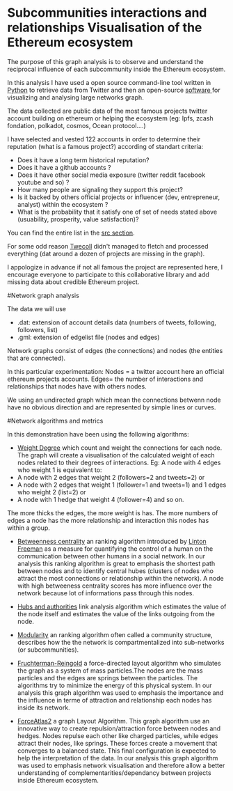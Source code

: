 # Subcommunities interactions and relationships Visualisation of the Ethereum ecosystem



The purpose of this graph analysis is to observe and understand the reciprocal influence of each subcommunity inside the Ethereum ecosystem.


In this analysis I have used a open source command-line tool written in [Python](https://github.com/jdevoo/twecoll/blob/master/README.md) to retrieve data from Twitter and then an open-source [software ](https://gephi.org/users/) for visualizing and analysing large networks graph.

The data collected are public data of the most famous projects twitter account building on ethereum or helping the ecosystem (eg: Ipfs, zcash fondation, polkadot, cosmos, Ocean protocol....)

I have selected and vested 122 accounts in order to determine their reputation (what is a famous project?) according of standart criteria:

- Does it have a long term historical reputation?
- Does it have a github accounts ?
- Does it have other social media exposure (twitter reddit facebook youtube and so) ?
- How many people are signaling they support this project?
- Is it backed by others official projects or influencer (dev, entrepreneur, analyst) within the ecosystem ?
- What is the probability that it satisfy one of set of needs stated above (usuability, prosperity, value satisfaction)?

You can find the entire list in the [src section](https://github.com/silver84/Ethereum-community-toolset/tree/master/src/raw_dat_and_gml_data).

For some odd reason [Twecoll](https://github.com/jdevoo/twecoll/blob/master/README.md) didn't managed to fletch and processed everything (dat around a dozen of projects are missing in the graph).

I appologize in advance if not all famous the project are represented here, I encourage everyone to participate to this collaborative library and add missing data about credible Ethereum project.

#Network graph analysis

The data we will use

- .dat: extension of account details data (numbers of tweets, following, followers, list)
- .gml: extension of edgelist file (nodes and edges)

Network graphs consist of edges (the connections) and nodes (the entities that are connected).

In this particular experimentation:
Nodes = a twitter account here an official ethereum projects accounts.
Edges= the number of interactions and relationships that nodes have with others nodes.

We using an undirected graph which mean the connections betwenn node have no obvious direction and are represented by simple lines or curves.

#Network algorithms and metrics

In this demonstration have been using the following algorithms:

- [Weight Degree](https://en.wikipedia.org/wiki/Centrality#Degree_centrality) which count and weight the connections for each node.
The graph will create a visualisation of the calculated weight of each nodes related to their degrees of interactions.
Eg: A node with 4 edges who weight 1 is equivalent to:
 - A node with 2 edges that weight 2 (followers=2 and tweets=2) or
 - A node with 2 edges that weight 1 (follower=1 and  tweets=1)  and 1 edges who weight 2 (list=2) or
 - A node with 1 hedge that weight 4 (follower=4) and so on.

 The more thicks the edges, the more weight is has.
 The more numbers of edges a node has the more relationship and interaction this nodes has within a group.

- [Betweenness centrality](https://en.wikipedia.org/wiki/Centrality#Betweenness_centrality) an ranking algorithm  introduced by [Linton Freeman](https://en.wikipedia.org/wiki/Linton_Freeman) as a measure for quantifying the control of a human on the communication between other humans in a social network.
In our analysis this ranking algorithm is great to emphasis the shortest path between nodes and to identify central hubes (clusters of nodes who attract the most connections or relationship within the network).
A node with high betweeness centrality scores has more influence over the network because lot of informations pass through this nodes.

- [Hubs and authorities](https://github.com/gephi/gephi/wiki/HITS) link analysis algorithm which estimates the value of the node itself and estimates the value of the links outgoing from the node.

- [Modularity](https://github.com/gephi/gephi/wiki/Modularity) an ranking algorithm  often called a community structure, describes how the the network is compartmentalized into sub-networks (or subcommunities).

- [Fruchterman-Reingold](https://github.com/gephi/gephi/wiki/Fruchterman-Reingold) a force-directed layout algorithm who simulates the graph as a system of mass particles.The nodes are the mass particles and the edges are springs between the particles. The algorithms try to minimize the energy
of this physical system. In our analysis this graph algorithm was used to emphasis the importance and the influence in terme of attraction and relationship each nodes has inside its network.


- [ForceAtlas2](https://github.com/gephi/gephi/wiki/Force-Atlas-2) a graph Layout Algorithm.
This graph algorithm use an innovative way to create repulsion/attraction force between nodes and hedges.
Nodes repulse each other like charged particles, while edges attract their nodes, like springs. These forces create a movement that converges to a balanced state. This final configuration is expected to help the interpretation of the data.
In our analysis this graph algorithm was used to emphasis network visualisation and therefore allow a better understanding of complementarities/dependancy between projects inside Ethereum ecosystem.

